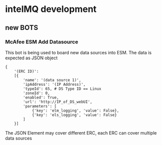 # intelMQ development

## new BOTS

### McAfee ESM Add Datasource

This bot is being used to board new data sources into ESM. The data is expected as JSON object

```
{
    '(ERC ID)':
    [{
        'name': '(data source 1)',
        'ipAddress': '(IP Address)',
        'typeId': 65, # DS Type ID == Linux
        'zoneId': 0,
        'enabled': True,
        'url': 'http://IP_of_DS_webUI',
        'parameters': [
            {'key': 'elm_logging', 'value': False},
            {'key': 'els_logging', 'value': False}
        ]
    }]
```

The JSON Element may cover different ERC, each ERC can cover multiple data sources
